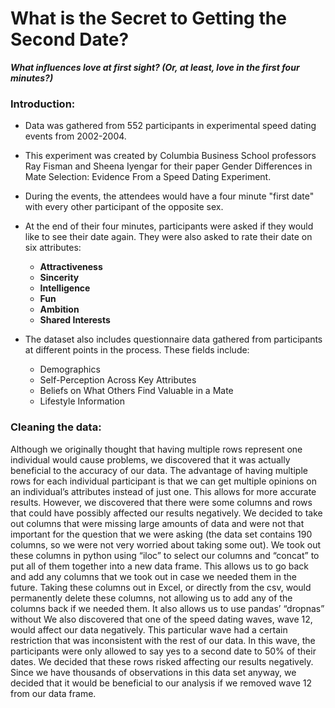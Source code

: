 # What is the Secret to Getting the Second Date?
***What influences love at first sight? (Or, at least, love in the first four minutes?)***

### Introduction:

* Data was gathered from 552 participants in experimental speed dating events from 2002-2004.

* This experiment was created by Columbia Business School professors Ray Fisman and Sheena Iyengar for their paper Gender Differences in Mate Selection: Evidence From a Speed Dating Experiment.

* During the events, the attendees would have a four minute "first date" with every other participant of the opposite sex.

* At the end of their four minutes, participants were asked if they would like to see their date again. They were also asked to rate their date on six attributes:
    * **Attractiveness**
    * **Sincerity**
    * **Intelligence**
    * **Fun**
    * **Ambition**
    * **Shared Interests**
    
* The dataset also includes questionnaire data gathered from participants at different points in the process. These fields include:
    * Demographics
    * Self-Perception Across Key Attributes
    * Beliefs on What Others Find Valuable in a Mate
    * Lifestyle Information
    
    
    
    
    
### Cleaning the data:
   Although we originally thought that having multiple rows represent one individual would cause problems, we discovered that it was actually beneficial to the accuracy of our data.  The advantage of having multiple rows for each individual participant is that we can get multiple opinions on an individual’s attributes instead of just one.  This allows for more accurate results.
   However, we discovered that there were some columns and rows that could have possibly affected our results negatively.  We decided to take out columns that were missing large amounts of data and were not that important for the question that we were asking (the data set contains 190 columns, so we were not very worried about taking some out).  We took out these columns in python using “iloc” to select our columns and “concat” to put all of them together into a new data frame.  This allows us to go back and add any columns that we took out in case we needed them in the future.  Taking these columns out in Excel, or directly from the csv, would permanently delete these columns, not allowing us to add any of the columns back if we needed them.  It also allows us to use pandas’ “dropnas” without
   We also discovered that one of the speed dating waves, wave 12, would affect our data negatively.   This particular wave had a certain restriction that was inconsistent with the rest of our data.  In this wave, the participants were only allowed to say yes to a second date to 50% of their dates.  We decided that these rows risked affecting our results negatively.  Since we have thousands of observations in this data set anyway, we decided that it would be beneficial to our analysis if we removed wave 12 from our data frame.



